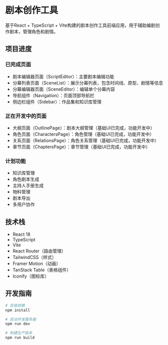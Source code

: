 # 剧本创作工具

基于React + TypeScript + Vite构建的剧本创作工具前端应用，用于辅助编剧创作剧本，管理角色和剧情。

## 项目进度

### 已完成页面
- 剧本编辑器页面（ScriptEditor）：主要剧本编辑功能
- 分幕列表页面（SceneList）：展示分幕列表，包含时间线、原型、剧情等信息
- 分幕编辑器页面（SceneEditor）：编辑单个分幕内容
- 导航组件（Navigation）：页面顶部导航栏
- 侧边栏组件（Sidebar）：作品集和知识库管理

### 正在开发中的页面
- 大纲页面（OutlinePage）：剧本大纲管理（基础UI已完成，功能开发中）
- 角色页面（CharactersPage）：角色管理（基础UI已完成，功能开发中）
- 关系页面（RelationsPage）：角色关系管理（基础UI已完成，功能开发中）
- 章节页面（ChaptersPage）：章节管理（基础UI已完成，功能开发中）

### 计划功能
- 知识库管理
- 角色剧本生成
- 主持人手册生成
- 物料管理
- 剧本导出
- 多用户协作

## 技术栈

- React 18
- TypeScript
- Vite
- React Router（路由管理）
- TailwindCSS（样式）
- Framer Motion（动画）
- TanStack Table（表格组件）
- Iconify（图标库）

## 开发指南

```bash
# 安装依赖
npm install

# 启动开发服务器
npm run dev

# 构建生产版本
npm run build
```
